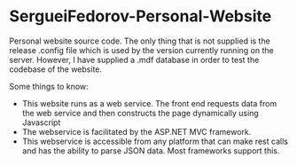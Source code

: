 # SergueiFedorov-Personal-Website
Personal website source code. The only thing that is not supplied is the release .config file which is used by the version currently running on the server. However, I have supplied a .mdf database in order to test the codebase of the website.

Some things to know:
- This website runs as a web service. The front end requests data from the web service and then constructs the page dynamically using Javascript
- The webservice is facilitated by the ASP.NET MVC framework.
- This webservice is accessible from any platform that can make rest calls and has the ability to parse JSON data. Most frameworks support this.
